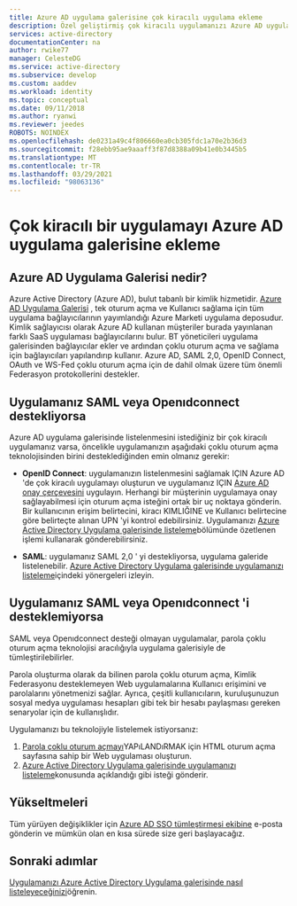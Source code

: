 ```yaml
---
title: Azure AD uygulama galerisine çok kiracılı uygulama ekleme
description: Özel geliştirmiş çok kiracılı uygulamanızı Azure AD uygulama galerisinde nasıl listelebileceğinizi açıklar.
services: active-directory
documentationCenter: na
author: rwike77
manager: CelesteDG
ms.service: active-directory
ms.subservice: develop
ms.custom: aaddev
ms.workload: identity
ms.topic: conceptual
ms.date: 09/11/2018
ms.author: ryanwi
ms.reviewer: jeedes
ROBOTS: NOINDEX
ms.openlocfilehash: de0231a49c4f806660ea0cb305fdc1a70e2b36d3
ms.sourcegitcommit: f28ebb95ae9aaaff3f87d8388a09b41e0b3445b5
ms.translationtype: MT
ms.contentlocale: tr-TR
ms.lasthandoff: 03/29/2021
ms.locfileid: "98063136"
---
```

# <a name="add-a-multitenant-application-to-the-azure-ad-application-gallery"></a>Çok kiracılı bir uygulamayı Azure AD uygulama galerisine ekleme

## <a name="what-is-the-azure-ad-application-gallery"></a>Azure AD Uygulama Galerisi nedir?

Azure Active Directory (Azure AD), bulut tabanlı bir kimlik hizmetidir. [Azure AD Uygulama Galerisi](https://azuremarketplace.microsoft.com/marketplace/apps/Microsoft.AzureActiveDirectory) , tek oturum açma ve Kullanıcı sağlama için tüm uygulama bağlayıcılarının yayımlandığı Azure Marketi uygulama deposudur. Kimlik sağlayıcısı olarak Azure AD kullanan müşteriler burada yayınlanan farklı SaaS uygulaması bağlayıcılarını bulur. BT yöneticileri uygulama galerisinden bağlayıcılar ekler ve ardından çoklu oturum açma ve sağlama için bağlayıcıları yapılandırıp kullanır. Azure AD, SAML 2,0, OpenID Connect, OAuth ve WS-Fed çoklu oturum açma için de dahil olmak üzere tüm önemli Federasyon protokollerini destekler. 

## <a name="if-your-application-supports-saml-or-openidconnect"></a>Uygulamanız SAML veya Openıdconnect destekliyorsa
Azure AD uygulama galerisinde listelenmesini istediğiniz bir çok kiracılı uygulamanız varsa, öncelikle uygulamanızın aşağıdaki çoklu oturum açma teknolojisinden birini desteklediğinden emin olmanız gerekir:

- **OpenID Connect**: uygulamanızın listelenmesini sağlamak IÇIN Azure AD 'de çok kiracılı uygulamayı oluşturun ve uygulamanız IÇIN [Azure AD onay çerçevesini](./consent-framework.md) uygulayın. Herhangi bir müşterinin uygulamaya onay sağlayabilmesi için oturum açma isteğini ortak bir uç noktaya gönderin. Bir kullanıcının erişim belirtecini, kiracı KIMLIĞINE ve Kullanıcı belirtecine göre belirteçte alınan UPN 'yi kontrol edebilirsiniz. Uygulamanızı [Azure Active Directory Uygulama galerisinde listeleme](./v2-howto-app-gallery-listing.md)bölümünde özetlenen işlemi kullanarak gönderebilirsiniz.

- **SAML**: uygulamanız SAML 2,0 ' yi destekliyorsa, uygulama galeride listelenebilir. [Azure Active Directory Uygulama galerisinde uygulamanızı listeleme](./v2-howto-app-gallery-listing.md)içindeki yönergeleri izleyin.

## <a name="if-your-application-does-not-support-saml-or-openidconnect"></a>Uygulamanız SAML veya Openıdconnect 'i desteklemiyorsa
SAML veya Openıdconnect desteği olmayan uygulamalar, parola çoklu oturum açma teknolojisi aracılığıyla uygulama galerisiyle de tümleştirilebilirler.

Parola oluşturma olarak da bilinen parola çoklu oturum açma, Kimlik Federasyonu desteklemeyen Web uygulamalarına Kullanıcı erişimini ve parolalarını yönetmenizi sağlar. Ayrıca, çeşitli kullanıcıların, kuruluşunuzun sosyal medya uygulaması hesapları gibi tek bir hesabı paylaşması gereken senaryolar için de kullanışlıdır. 

Uygulamanızı bu teknolojiyle listelemek istiyorsanız:
1. [Parola çoklu oturum açmayı](../manage-apps/what-is-single-sign-on.md)YAPıLANDıRMAK için HTML oturum açma sayfasına sahip bir Web uygulaması oluşturun. 
2. [Azure Active Directory Uygulama galerisinde uygulamanızı listeleme](./v2-howto-app-gallery-listing.md)konusunda açıklandığı gibi isteği gönderir.

## <a name="escalations"></a>Yükseltmeleri

Tüm yürüyen değişiklikler için [Azure AD SSO tümleştirmesi ekibine](<mailto:SaaSApplicationIntegrations@service.microsoft.com>) e-posta gönderin ve mümkün olan en kısa sürede size geri başlayacağız.

## <a name="next-steps"></a>Sonraki adımlar
[Uygulamanızı Azure Active Directory Uygulama galerisinde nasıl listeleyeceğinizi](./v2-howto-app-gallery-listing.md)öğrenin.